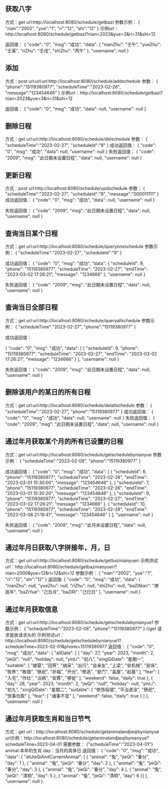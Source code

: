 

## 获取八字
方式：get
url:http://localhost:8080/schedule/getbazi
参数示例：
{
"nian":"2002",
"yue":"1",
"ri":"12",
"shi":"12"
}
示例url：http://localhost:8080/schedule/getbazi?nian=2023&yue=3&ri=31&shi=12

返回值：
{
"code": "0",
"msg": "成功",
"data": {
"nianZhu": "壬午",
"yueZhu": "壬寅",
"riZhu": "壬戌",
"shiZhu": "丙午"
},
"username": null
}



## 添加
方式：post
url:url:url:http://localhost:8080/schedule/addschedule
参数：
{
"phone":"15119380977",
"scheduleTime":"2023-02-26",
"message":"123454646"
}
示例url：http://localhost:8080/schedule/getbazi?nian=2023&yue=3&ri=31&shi=12

返回值：
{
"code": "0",
"msg": "成功",
"data": null,
"username": null
}



## 删除日程
方式：get
url:url:http://localhost:8080/schedule/delschedule
参数：
{
"scheduleTime":"2023-02-27",
"scheduleId":"8"
}
成功返回值：
{
"code": "0",
"msg": "成功",
"data": null,
"username": null
}
失败返回值：
{
"code": "2009",
"msg": "此日期未设置日程",
"data": null,
"username": null
}

## 更新日程
方式：post
url:http://localhost:8080/schedule/updschedule
参数：
{
"scheduleTime":"2023-02-27",
"scheduleId":"8",
"message":"000011111"
}
成功返回值：
{
"code": "0",
"msg": "成功",
"data": null,
"username": null
}

失败返回值：
{
"code": "2009",
"msg": "此日期未设置日程",
"data": null,
"username": null
}



## 查询当日某个日程
方式：get
url:url:http://localhost:8080/schedule/queryoneschedule
参数示例：
{
"scheduleTime":"2023-02-27",
"scheduleId":"9"
}

成功返回值：
{
"code": "0",
"msg": "成功",
"data": {
"scheduleId": 9,
"phone": "15119380977",
"scheduleTime": "2023-02-27",
"endTime": "2023-03-02 17:26:21",
"message": "1234666"
},
"username": null
}


失败返回值：
{
"code": "2009",
"msg": "此日期未设置日程",
"data": null,
"username": null
}



## 查询当日全部日程
方式：get
url:url:http://localhost:8080/schedule/queryallschedule
参数示例：
{
"scheduleTime":"2023-02-27",
"phone":"15119380977"
}

成功返回值：

{
"code": "0",
"msg": "成功",
"data": [
{
"scheduleId": 9,
"phone": "15119380977",
"scheduleTime": "2023-02-27",
"endTime": "2023-03-02 17:26:21",
"message": "1234666"
}
],
"username": null
}

失败返回值：
{
"code": "2009",
"msg": "此日期未设置日程",
"data": null,
"username": null
}


## 删除该用户的某日的所有日程
方式：get
url:url:http://localhost:8080/schedule/delallschedule
参数：
{
"scheduleTime":"2023-02-27",
"phone":"15119380977"
}
成功返回值：
{
"code": "0",
"msg": "成功",
"data": null,
"username": null
}
失败返回值：
{
"code": "2009",
"msg": "此日期未设置日程",
"data": null,
"username": null
}


## 通过年月获取某个月的所有已设置的日程
方式：get
url:url:http://localhost:8080/schedule/getschedulebynianyue
参数示例：
{
"scheduleTime":"2023-02-08",
"phone":"15119380977"
}


成功返回值：
{
"code": "0",
"msg": "成功",
"data": [
{
"scheduleId": 6,
"phone": "15119380977",
"scheduleTime": "2023-02-28",
"endTime": "2023-03-01 15:30:00",
"message": "123454646"
},
{
"scheduleId": 7,
"phone": "15119380977",
"scheduleTime": "2023-02-26",
"endTime": "2023-03-01 15:30:20",
"message": "123454646"
},
{
"scheduleId": 9,
"phone": "15119380977",
"scheduleTime": "2023-02-27",
"endTime": "2023-03-02 17:26:21",
"message": "1234666"
},
{
"scheduleId": 10,
"phone": "15119380977",
"scheduleTime": "2023-02-28",
"endTime": "2023-03-08 21:19:41",
"message": "123454646"
}
],
"username": null
}


失败返回值：
{
"code": "2008",
"msg": "此月未设置日程",
"data": null,
"username": null
}


## 通过年月日获取八字拼接年，月，日
方式：get
url:url:http://localhost:8080/schedule/getbazinianyueri
示例测试url：http://localhost:8080/schedule/getbazinianyueri?nian=2000&yue=12&ri=12&shi=12
参数示例：
{
"nian":"2002",
"yue":"1",
"ri":"12",
"shi":"12"
}
返回值:
{
"code": "0",
"msg": "成功",
"data": {
"nianZhu": null,
"yueZhu": null,
"riZhu": null,
"shiZhu": null,
"baZiNian": "庚辰年",
"baZiYue": "己丑月",
"baZiRi": "己巳日"
},
"username": null
}

## 通过年月获取信息
方式：get
url:url:http://localhost:8080/schedule/getschedulebynianyue1
参数示例：
{
"scheduleTime":"2023-02-08",
"phone":"15119380977"
}
//get 请求是放请求头的  示例测试url：http://localhost:8080/schedule/getschedulebynianyue1?scheduleTime=2023-02-01&phone=15119380977
返回值：
{
"code": "0",
"msg": "成功",
"data": {
"allDate": [
{
"day": 27,
"year": 2023,
"month": 2,
"jieQi": "null",
"holiday": null,
"yinLi": "初八",
"xingQiDate": "星期一",
"suitable": [
"嫁娶",
"冠笄",
"纳采",
"出行",
"会亲友",
"上梁",
"安机械",
"安床",
"牧养",
"畋猎",
"祭祀",
"祈福",
"开光",
"修造",
"安门",
"盖屋",
"起基"
],
"fear": [
"入宅",
"作灶",
"治病",
"安葬",
"移徙"
],
"weekend": false,
"daily": true
},
{
"day": 28,
"year": 2023,
"month": 2,
"jieQi": "null",
"holiday": null,
"yinLi": "初九",
"xingQiDate": "星期二",
"suitable": [
"修饰垣墙",
"平治道涂",
"祭祀",
"馀事勿取"
],
"fear": [
"诸事不宜"
],
"weekend": false,
"daily": true
}
]
},
"username": null
}



## 通过年月获取生肖和当日节气
方式：get
url：http://localhost:8080/schedule/getanimalandjieqibynianyue
url示例：http://localhost:8080/schedule/getanimalandjieqibynianyue?scheduleTime=2023-04-01
需要参数：
{"scheduleTime":"2023-04-01"}
animal:本年的生肖
day：当月的具体日
返回值：
{
"code": "0",
"msg": "成功",
"data": {
"allJieQiAndCurrentAnimal": [
{
"animal": "兔",
"jieQi": "春分",
"day": 1
},
{
"animal": "兔",
"jieQi": "春分",
"day": 2
},
{
"animal": "兔",
"jieQi": "春分",
"day": 3
},
{
"animal": "兔",
"jieQi": "春分",
"day": 4
},
{
"animal": "兔",
"jieQi": "清明",
"day": 5
},
{
"animal": "兔",
"jieQi": "清明",
"day": 6
}]
},
"username": null
}